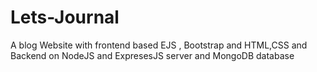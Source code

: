 # Lets-Journal
A blog Website with frontend based EJS , Bootstrap and HTML,CSS and Backend on NodeJS and ExpresesJS server and MongoDB database
